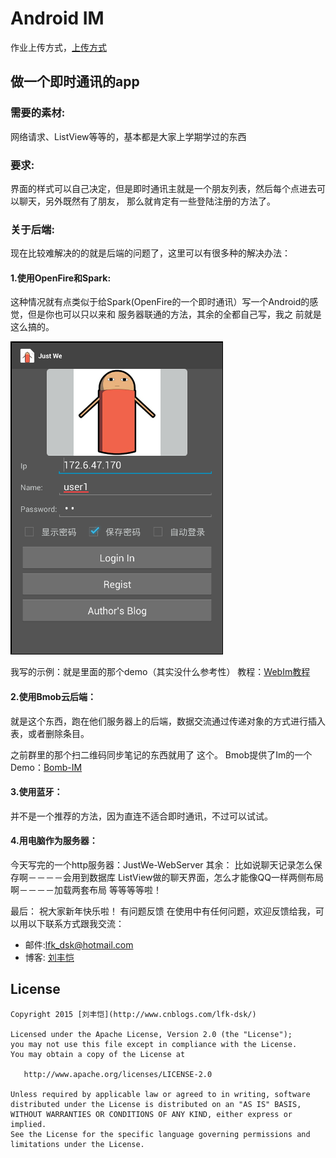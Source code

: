 # Android IM

作业上传方式，[上传方式](update/README.md)

## 做一个即时通讯的app  

### 需要的素材:  
网络请求、ListView等等的，基本都是大家上学期学过的东西  

### 要求:  
界面的样式可以自己决定，但是即时通讯主就是一个朋友列表，然后每个点进去可以聊天，另外既然有了朋友， 那么就肯定有一些登陆注册的方法了。

### 关于后端:  
现在比较难解决的的就是后端的问题了，这里可以有很多种的解决办法：

#### 1.使用OpenFire和Spark:  
这种情况就有点类似于给Spark(OpenFire的一个即时通讯）写一个Android的感觉，但是你也可以只以来和 服务器联通的方法，其余的全都自己写，我之
前就是这么搞的。

![p1](art/login.png)

我写的示例：就是里面的那个demo（其实没什么参考性）
教程：[WebIm教程](http://www.cnblogs.com/lfk-dsk/)

#### 2.使用Bmob云后端：

就是这个东西，跑在他们服务器上的后端，数据交流通过传递对象的方式进行插入表，或者删除条目。

之前群里的那个扫二维码同步笔记的东西就用了
这个。
Bmob提供了Im的一个Demo：[Bomb-IM](https://github.com/bmob/bmob-android-im-sdk)

#### 3.使用蓝牙：

并不是一个推荐的方法，因为直连不适合即时通讯，不过可以试试。

#### 4.用电脑作为服务器：

今天写完的一个http服务器：JustWe-WebServer
其余：
比如说聊天记录怎么保存啊－－－－会用到数据库 ListView做的聊天界面，怎么才能像QQ一样两侧布局啊－－－－加载两套布局 等等等等啦！

最后：
祝大家新年快乐啦！
有问题反馈
在使用中有任何问题，欢迎反馈给我，可以用以下联系方式跟我交流：

* 邮件:lfk_dsk@hotmail.com
* 博客: [刘丰恺](http://www.cnblogs.com/lfk-dsk/)

## License

    Copyright 2015 [刘丰恺](http://www.cnblogs.com/lfk-dsk/)

    Licensed under the Apache License, Version 2.0 (the "License");
    you may not use this file except in compliance with the License.
    You may obtain a copy of the License at

       http://www.apache.org/licenses/LICENSE-2.0

    Unless required by applicable law or agreed to in writing, software
    distributed under the License is distributed on an "AS IS" BASIS,
    WITHOUT WARRANTIES OR CONDITIONS OF ANY KIND, either express or implied.
    See the License for the specific language governing permissions and
    limitations under the License.
